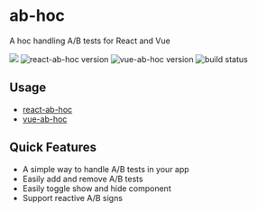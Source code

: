 # ab-hoc

A hoc handling A/B tests for React and Vue

<img src="https://deno.bundlejs.com/badge?q=@tanstack/react-query&config={%22esbuild%22:{%22external%22:[%22react%22,%22react-dom%22]}}&badge=detailed
" />
<img src="https://img.shields.io/npm/v/react-ab-hoc?label=react-ab-hoc" alt="react-ab-hoc version" />
<img src="https://img.shields.io/npm/v/vue-ab-hoc?label=vue-ab-hoc" alt="vue-ab-hoc version" />
<img src="https://github.com/AuSjukwa/ab-hoc/actions/workflows/ci.yml/badge.svg?branch=main" alt="build status" />

## Usage

- [react-ab-hoc](./packages/react-ab-hoc/README.md)
- [vue-ab-hoc](./packages/vue-ab-hoc/README.md)

## Quick Features

- A simple way to handle A/B tests in your app
- Easily add and remove A/B tests
- Easily toggle show and hide component
- Support reactive A/B signs
